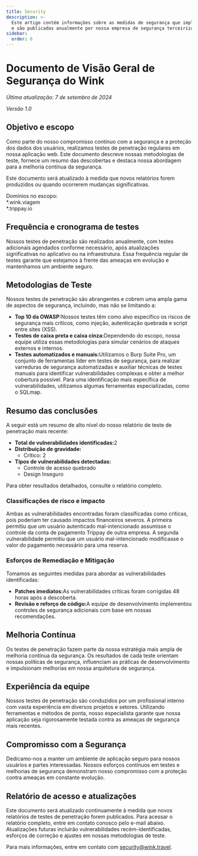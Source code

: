 ```yaml
---
title: Security
description: >-
  Este artigo contém informações sobre as medidas de segurança que implementamos
  e são publicadas anualmente por nossa empresa de segurança terceirizada.
sidebar:
  order: 6
---
```

# Documento de Visão Geral de Segurança do Wink

*Última atualização: 7 de setembro de 2024*

*Versão 1.0*

## Objetivo e escopo

Como parte do nosso compromisso contínuo com a segurança e a proteção dos dados dos usuários, realizamos testes de penetração regulares em nossa aplicação web. Este documento descreve nossas metodologias de teste, fornece um resumo das descobertas e destaca nossa abordagem para a melhoria contínua da segurança.

Este documento será atualizado à medida que novos relatórios forem produzidos ou quando ocorrerem mudanças significativas.

Domínios no escopo:\
\*.wink.viagem\
\*.trippay.io

## Frequência e cronograma de testes

Nossos testes de penetração são realizados anualmente, com testes adicionais agendados conforme necessário, após atualizações significativas no aplicativo ou na infraestrutura. Essa frequência regular de testes garante que estejamos à frente das ameaças em evolução e mantenhamos um ambiente seguro.

## Metodologias de Teste

Nossos testes de penetração são abrangentes e cobrem uma ampla gama de aspectos de segurança, incluindo, mas não se limitando a:

* **Top 10 da OWASP:**&#x4E;ossos testes têm como alvo específico os riscos de segurança mais críticos, como injeção, autenticação quebrada e script entre sites (XSS).
* **Testes de caixa preta e caixa cinza:**&#x44;ependendo do escopo, nossa equipe utiliza essas metodologias para simular cenários de ataques externos e internos.
* **Testes automatizados e manuais:**&#x55;tilizamos o Burp Suite Pro, um conjunto de ferramentas líder em testes de segurança, para realizar varreduras de segurança automatizadas e auxiliar técnicas de testes manuais para identificar vulnerabilidades complexas e obter a melhor cobertura possível. Para uma identificação mais específica de vulnerabilidades, utilizamos algumas ferramentas especializadas, como o SQLmap.

## Resumo das conclusões

A seguir está um resumo de alto nível do nosso relatório de teste de penetração mais recente:

* **Total de vulnerabilidades identificadas:**&#x32;
* **Distribuição de gravidade:**
  * Crítico: 2
* **Tipos de vulnerabilidades detectadas:**
  * Controle de acesso quebrado
  * Design Inseguro

Para obter resultados detalhados, consulte o relatório completo.

### Classificações de risco e impacto

Ambas as vulnerabilidades encontradas foram classificadas como críticas, pois poderiam ter causado impactos financeiros severos. A primeira permitiu que um usuário autenticado mal-intencionado assumisse o controle da conta de pagamento Trippay de outra empresa. A segunda vulnerabilidade permitiu que um usuário mal-intencionado modificasse o valor do pagamento necessário para uma reserva.

### Esforços de Remediação e Mitigação

Tomamos as seguintes medidas para abordar as vulnerabilidades identificadas:

* **Patches imediatos:**&#x41;s vulnerabilidades críticas foram corrigidas 48 horas após a descoberta.
* **Revisão e reforço de código:**&#x41; equipe de desenvolvimento implementou controles de segurança adicionais com base em nossas recomendações.

## Melhoria Contínua

Os testes de penetração fazem parte da nossa estratégia mais ampla de melhoria contínua da segurança. Os resultados de cada teste orientam nossas políticas de segurança, influenciam as práticas de desenvolvimento e impulsionam melhorias em nossa arquitetura de segurança.

## Experiência da equipe

Nossos testes de penetração são conduzidos por um profissional interno com vasta experiência em diversos projetos e setores. Utilizando ferramentas e métodos de ponta, nosso especialista garante que nossa aplicação seja rigorosamente testada contra as ameaças de segurança mais recentes.

## Compromisso com a Segurança

Dedicamo-nos a manter um ambiente de aplicação seguro para nossos usuários e partes interessadas. Nossos esforços contínuos em testes e melhorias de segurança demonstram nosso compromisso com a proteção contra ameaças em constante evolução.

## Relatório de acesso e atualizações

Este documento será atualizado continuamente à medida que novos relatórios de testes de penetração forem publicados. Para acessar o relatório completo, entre em contato conosco pelo e-mail abaixo. Atualizações futuras incluirão vulnerabilidades recém-identificadas, esforços de correção e ajustes em nossas metodologias de teste.

Para mais informações, entre em contato com security@wink.travel.

